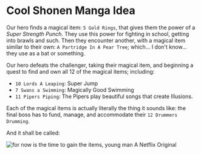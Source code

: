 # Cool Shonen Manga Idea

Our hero finds a magical item: `5 Gold Rings`, that gives them the power of a _Super Strength Punch_. They use this power for fighting in school, getting into brawls and such. Then they encounter another, with a magical item similar to their own: `A Partridge In A Pear Tree`; which... I don't know... they use as a bat or something.

Our hero defeats the challenger, taking their magical item, and beginning a quest to find and own all 12 of the magical items; including:

+ `10 Lords A Leaping`: Super Jump
+ `7 Swans a Swimming`: Magically Good Swimming
+ `11 Pipers Piping`: The Pipers play beautiful songs that create Illusions.

Each of the magical items is actually literally the thing it sounds like: the final boss has to fund, manage, and accommodate their `12 Drummers Drumming`.

And it shall be called:

![for now is the time to gain the items, young man](http://res.cloudinary.com/codogo/image/upload/c_fill,dpr_auto,f_auto,g_auto,q_auto,w_1000/v1507032969/gifts_no_christmas_avml1e) 
A Netflix Original
